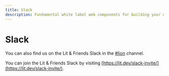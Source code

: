 ```yaml
---
title: Slack
description: Fundamental white label web components for building your design system
---
```


# Slack

You can also find us on the Lit & Friends Slack in the [#lion](https://lit-and-friends.slack.com/archives/CJGFWJN9J) channel.

You can join the Lit & Friends Slack by visiting [https://lit.dev/slack-invite/](https://lit.dev/slack-invite/).
